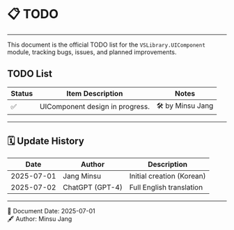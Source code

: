 ﻿# 📋 TODO

---
This document is the official TODO list for the `VSLibrary.UIComponent` module,
tracking bugs, issues, and planned improvements.

## TODO List

| Status | Item Description                                                                            | Notes                                               |
| ------ | ------------------------------------------------------------------------------------------- | --------------------------------------------------- |
| ✅ | UIComponent design in progress. | 🛠 by Minsu Jang |

---

## 🗓️ Update History

| Date       | Author         | Description                |
|------------|---------------|----------------------------|
| 2025-07-01 | Jang Minsu    | Initial creation (Korean)  |
| 2025-07-02 | ChatGPT (GPT-4)| Full English translation   |

---
📅 Document Date: 2025-07-01  
🖋️ Author: Minsu Jang